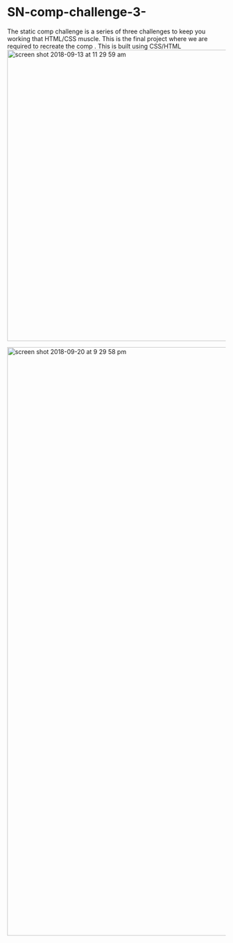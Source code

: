 # SN-comp-challenge-3-
The static comp challenge is a series of three challenges to keep you working that HTML/CSS muscle. This is the final project where we are required to recreate the comp . This is built using CSS/HTML
<img width="670" alt="screen shot 2018-09-13 at 11 29 59 am" src="https://user-images.githubusercontent.com/40807175/45504924-6ed85600-b748-11e8-9805-f3cd639ec07b.png">




<img width="1354" alt="screen shot 2018-09-20 at 9 29 58 pm" src="https://user-images.githubusercontent.com/40807175/45858818-6968a600-bd1c-11e8-9114-b7a6669060bb.png">

